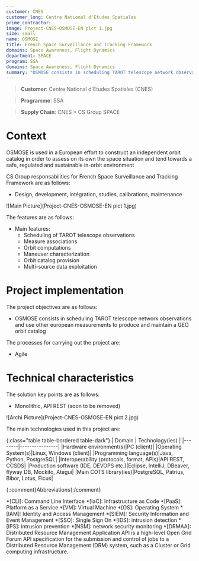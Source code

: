 ```yaml
---
customer: CNES
customer_long: Centre National d'Etudes Spatiales
prime_contractor: 
image: Project-CNES-OSMOSE-EN pict 1.jpg
size: small
name: OSMOSE
title: French Space Surveillance and Tracking Framework
domains: Space Awareness, Flight Dynamics
department: SPACE
program: SSA
domains: Space Awareness, Flight Dynamics
summary: "OSMOSE consists in scheduling TAROT telescope network observations and use other european measurements to produce and maintain a GEO orbit catalog"
---
```


> __Customer__\: Centre National d'Etudes Spatiales (CNES)

> __Programme__\: SSA

> __Supply Chain__\: CNES >  CS Group SPACE


# Context

OSMOSE is used in a European effort to construct an independent orbit catalog in order to assess on its own the space situation and tend towards a safe, regulated and sustainable in-orbit environment

CS Group responsabilities for French Space Surveillance and Tracking Framework are as follows:
* Design, development, intégration, studies, calibrations, maintenance

![Main Picture](Project-CNES-OSMOSE-EN pict 1.jpg)

The features are as follows:
* Main features: 
	* Scheduling of TAROT telescope observations 
	* Measure associations 
	* Orbit computations
	* Maneuver characterization
	* Orbit catalog provision
	* Multi-source data exploitation

# Project implementation

The project objectives are as follows:
* OSMOSE consists in scheduling TAROT telescope network observations and use other european measurements to produce and maintain a GEO orbit catalog

The processes for carrying out the project are:
* Agile

# Technical characteristics

The solution key points are as follows:
* Monolithic, API REST (soon to be removed)

![Archi Picture](Project-CNES-OSMOSE-EN pict 2.jpg)

The main technologies used in this project are:

{:class="table table-bordered table-dark"}
| Domain | Technology(ies) |
|--------|----------------|
|Hardware environment(s)|PC (client)|
|Operating System(s)|Linux, Windows (client)|
|Programming language(s)|Java, Python, PostgreSQL|
|Interoperability (protocols, format, APIs)|API REST, CCSDS|
|Production software (IDE, DEVOPS etc.)|Eclipse, IntelliJ, DBeaver, flyway DB, Mockito, Ategui|
|Main COTS library(ies)|PostgreSQL, Patrius, Bibor, Lotus, Ficus|



{::comment}Abbreviations{:/comment}

*[CLI]: Command Line Interface
*[IaC]: Infrastructure as Code
*[PaaS]: Platform as a Service
*[VM]: Virtual Machine
*[OS]: Operating System
*[IAM]: Identity and Access Management
*[SIEM]: Security Information and Event Management
*[SSO]: Single Sign On
*[IDS]: intrusion detection
*[IPS]: intrusion prevention
*[NSM]: network security monitoring
*[DRMAA]: Distributed Resource Management Application API is a high-level Open Grid Forum API specification for the submission and control of jobs to a Distributed Resource Management (DRM) system, such as a Cluster or Grid computing infrastructure.
